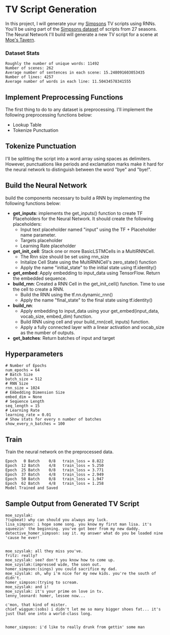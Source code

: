 # TV Script Generation

In this project, I will generate your my [Simpsons](https://en.wikipedia.org/wiki/The_Simpsons) TV scripts using RNNs.  You'll be using part of the [Simpsons dataset](https://www.kaggle.com/wcukierski/the-simpsons-by-the-data) of scripts from 27 seasons.  The Neural Network I'll build will generate a new TV script for a scene at [Moe's Tavern](https://simpsonswiki.com/wiki/Moe's_Tavern).


### Dataset Stats
```
Roughly the number of unique words: 11492
Number of scenes: 262
Average number of sentences in each scene: 15.248091603053435
Number of lines: 4257
Average number of words in each line: 11.50434578341555
```

## Implement Preprocessing Functions
The first thing to do to any dataset is preprocessing. I'll implement the following preprocessing functions below:

+ Lookup Table
+ Tokenize Punctuation

## Tokenize Punctuation
I'll be splitting the script into a word array using spaces as delimiters. However, punctuations like periods and exclamation marks make it hard for the neural network to distinguish between the word "bye" and "bye!".

## Build the Neural Network
build the components necessary to build a RNN by implementing the following functions below:

+ **get_inputs**: implements the get_inputs() function to create TF Placeholders for the Neural Network. It should create the following placeholders:
	+ Input text placeholder named "input" using the TF 	+ Placeholder name parameter.
   + Targets placeholder
	+ Learning Rate placeholder
+ **get_init_cell**: Stack one or more BasicLSTMCells in a MultiRNNCell.
	+ The Rnn size should be set using rnn_size
	+ Initalize Cell State using the MultiRNNCell's zero_state() function
	+ Apply the name "initial_state" to the initial state using tf.identity()
+ **get_embed**: Apply embedding to input_data using TensorFlow. Return the embedded sequence.
+ **build_rnn**: Created a RNN Cell in the get_init_cell() function. Time to use the cell to create a RNN.
	+ Build the RNN using the tf.nn.dynamic_rnn()
	+ Apply the name "final_state" to the final state using tf.identity()
+ **build_nn**: 
	+ Apply embedding to input_data using your get_embed(input_data, vocab_size, embed_dim) function.
	+ Build RNN using cell and your build_rnn(cell, inputs) function.
	+ Apply a fully connected layer with a linear activation and vocab_size as the number of outputs.
+ **get_batches**: Return batches of input and target

## Hyperparameters
```
# Number of Epochs
num_epochs = 64
# Batch Size
batch_size = 512
# RNN Size
rnn_size = 1024
# Embedding Dimension Size
embed_dim = None
# Sequence Length
seq_length = 15
# Learning Rate
learning_rate = 0.01
# Show stats for every n number of batches
show_every_n_batches = 100
```

## Train
Train the neural network on the preprocessed data.

```
Epoch   0 Batch    0/8   train_loss = 8.822
Epoch  12 Batch    4/8   train_loss = 5.250
Epoch  25 Batch    0/8   train_loss = 3.771
Epoch  37 Batch    4/8   train_loss = 2.949
Epoch  50 Batch    0/8   train_loss = 1.947
Epoch  62 Batch    4/8   train_loss = 1.258
Model Trained and Saved
```

## Sample Output from Generated TV Script
```
moe_szyslak:
?(upbeat) why can should you always any luck.
lisa_simpson: i hope some song. you know my first man lisa. it's squeezin' the beginning. you've got beer from my new daddy.
detective_homer_simpson: say it. my answer what do you be loaded nine 'cause he ever!


moe_szyslak: all they miss you've.
fritz: really?
moe_szyslak: see? don't you know how to come up.
moe_szyslak:(impressed wide, the soon out.
homer_simpson:(sings) you could sacrifice my dad.
moe_szyslak: oh, why i'm nice for my new kids. you're the south of didn't.
homer_simpson:(trying to scream.
moe_szyslak: and i!
moe_szyslak: it's your prime on love in tv.
lenny_leonard: homer, lessee now...

c'mon, that kind of mister.
chief_wiggum:(sobs) i didn't let me so many bigger shoes fat... it's just that one into a world-class long.


homer_simpson: i'd like to really drunk from gettin' some man
```